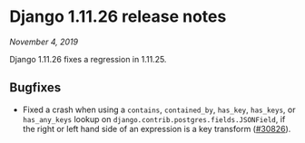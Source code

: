 # Django 1.11.26 release notes

*November 4, 2019*

Django 1.11.26 fixes a regression in 1.11.25.

## Bugfixes

* Fixed a crash when using a `contains`, `contained_by`, `has_key`,
  `has_keys`, or `has_any_keys` lookup on
  `django.contrib.postgres.fields.JSONField`, if the right or left hand
  side of an expression is a key transform ([#30826](https://code.djangoproject.com/ticket/30826)).
